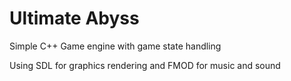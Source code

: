 Ultimate Abyss
=============

Simple C++ Game engine with game state handling 

Using SDL for graphics rendering and FMOD for music and sound
